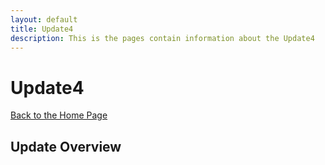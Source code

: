 ```yaml
---
layout: default
title: Update4
description: This is the pages contain information about the Update4
---
```


# Update4
[Back to the Home Page](./index)

## Update Overview


